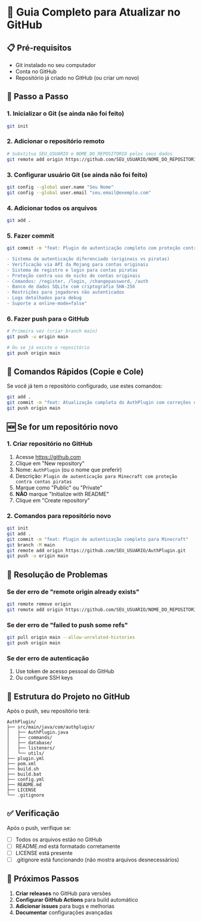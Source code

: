 # 🚀 Guia Completo para Atualizar no GitHub

## 📋 Pré-requisitos
- Git instalado no seu computador
- Conta no GitHub
- Repositório já criado no GitHub (ou criar um novo)

## 🔧 Passo a Passo

### 1. Inicializar o Git (se ainda não foi feito)
```bash
git init
```

### 2. Adicionar o repositório remoto
```bash
# Substitua SEU_USUARIO e NOME_DO_REPOSITORIO pelos seus dados
git remote add origin https://github.com/SEU_USUARIO/NOME_DO_REPOSITORIO.git
```

### 3. Configurar usuário Git (se ainda não foi feito)
```bash
git config --global user.name "Seu Nome"
git config --global user.email "seu.email@exemplo.com"
```

### 4. Adicionar todos os arquivos
```bash
git add .
```

### 5. Fazer commit
```bash
git commit -m "feat: Plugin de autenticação completo com proteção contra contas piratas

- Sistema de autenticação diferenciado (originais vs piratas)
- Verificação via API da Mojang para contas originais
- Sistema de registro e login para contas piratas
- Proteção contra uso de nicks de contas originais
- Comandos: /register, /login, /changepassword, /auth
- Banco de dados SQLite com criptografia SHA-256
- Restrições para jogadores não autenticados
- Logs detalhados para debug
- Suporte a online-mode=false"
```

### 6. Fazer push para o GitHub
```bash
# Primeira vez (criar branch main)
git push -u origin main

# Ou se já existe o repositório
git push origin main
```

## 🔄 Comandos Rápidos (Copie e Cole)

Se você já tem o repositório configurado, use estes comandos:

```bash
git add .
git commit -m "feat: Atualização completa do AuthPlugin com correções de bugs"
git push origin main
```

## 🆕 Se for um repositório novo

### 1. Criar repositório no GitHub
1. Acesse https://github.com
2. Clique em "New repository"
3. Nome: `AuthPlugin` (ou o nome que preferir)
4. Descrição: `Plugin de autenticação para Minecraft com proteção contra contas piratas`
5. Marque como "Public" ou "Private"
6. **NÃO** marque "Initialize with README"
7. Clique em "Create repository"

### 2. Comandos para repositório novo
```bash
git init
git add .
git commit -m "feat: Plugin de autenticação completo para Minecraft"
git branch -M main
git remote add origin https://github.com/SEU_USUARIO/AuthPlugin.git
git push -u origin main
```

## 🐛 Resolução de Problemas

### Se der erro de "remote origin already exists"
```bash
git remote remove origin
git remote add origin https://github.com/SEU_USUARIO/NOME_DO_REPOSITORIO.git
```

### Se der erro de "failed to push some refs"
```bash
git pull origin main --allow-unrelated-histories
git push origin main
```

### Se der erro de autenticação
1. Use token de acesso pessoal do GitHub
2. Ou configure SSH keys

## 📁 Estrutura do Projeto no GitHub

Após o push, seu repositório terá:
```
AuthPlugin/
├── src/main/java/com/authplugin/
│   ├── AuthPlugin.java
│   ├── commands/
│   ├── database/
│   ├── listeners/
│   └── utils/
├── plugin.yml
├── pom.xml
├── build.sh
├── build.bat
├── config.yml
├── README.md
├── LICENSE
└── .gitignore
```

## ✅ Verificação

Após o push, verifique se:
- [ ] Todos os arquivos estão no GitHub
- [ ] README.md está formatado corretamente
- [ ] LICENSE está presente
- [ ] .gitignore está funcionando (não mostra arquivos desnecessários)

## 🎯 Próximos Passos

1. **Criar releases** no GitHub para versões
2. **Configurar GitHub Actions** para build automático
3. **Adicionar issues** para bugs e melhorias
4. **Documentar** configurações avançadas